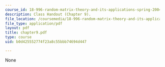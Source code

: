 ```yaml
---
course_id: 18-996-random-matrix-theory-and-its-applications-spring-2004
description: Class Handout (Chapter 9).
file_location: /coursemedia/18-996-random-matrix-theory-and-its-applications-spring-2004/b0d425552774f23a8c55bbb74694d447_chapter9.pdf
file_type: application/pdf
layout: pdf
title: chapter9.pdf
type: course
uid: b0d425552774f23a8c55bbb74694d447

---
```

None